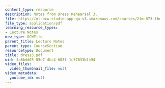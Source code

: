 ```yaml
---
content_type: resource
description: Notes from Dress Rehearsal 3.
file: https://ol-ocw-studio-app-qa.s3.amazonaws.com/courses/21m-873-theater-arts-topics-suburbia-january-iap-2008/1a6bdd0505e74bc4603f1c37633bfb94_dress3.pdf
file_type: application/pdf
learning_resource_types:
- Lecture Notes
ocw_type: OCWFile
parent_title: Lecture Notes
parent_type: CourseSection
resourcetype: Document
title: dress3.pdf
uid: 1a6bdd05-05e7-4bc4-603f-1c37633bfb94
video_files:
  video_thumbnail_file: null
video_metadata:
  youtube_id: null
---
```

